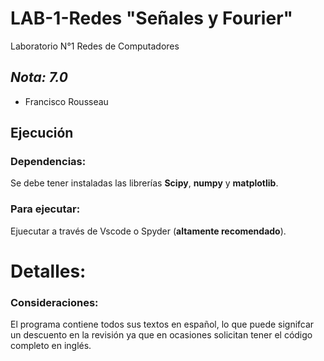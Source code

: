 # LAB-1-Redes "Señales y Fourier"
Laboratorio N°1 Redes de Computadores 
  
## *Nota: 7.0*  
  
* Francisco Rousseau  



## Ejecución  

### Dependencias:
 
 Se debe tener instaladas las librerías **Scipy**, **numpy** y **matplotlib**.

### Para ejecutar:  
Ejuecutar a través de Vscode o Spyder (**altamente recomendado**).

# **Detalles:** 

### Consideraciones:
El programa contiene todos sus textos en español, lo que puede signifcar un descuento en la revisión ya que en ocasiones solicitan tener el código completo en inglés.
